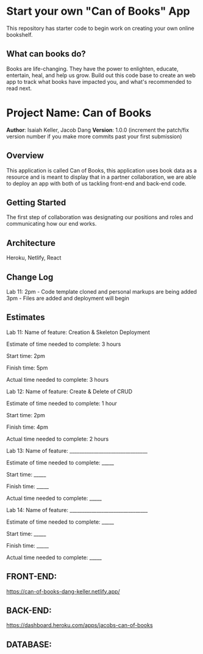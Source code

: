 # Start your own "Can of Books" App

This repository has starter code to begin work on creating your own online bookshelf.

## What can books do?

Books are life-changing. They have the power to enlighten, educate, entertain, heal, and help us grow. Build out this code base to create an web app to track what books have impacted you, and what's recommended to read next.


# Project Name: Can of Books


**Author**: Isaiah Keller, Jacob Dang
**Version**: 1.0.0 (increment the patch/fix version number if you make more commits past your first submission)

## Overview
<!-- Provide a high level overview of what this application is and why you are building it, beyond the fact that it's an assignment for this class. (i.e. What's your problem domain?) -->This application is called Can of Books, this application uses book data as a resource and is meant to display that in a partner collaboration, we are able to deploy an app with both of us tackling front-end and back-end code.

## Getting Started
<!-- What are the steps that a user must take in order to build this app on their own machine and get it running? --> The first step of collaboration was designating our positions and roles and communicating how our end works. 

## Architecture
<!-- Provide a detailed description of the application design. What technologies (languages, libraries, etc) you're using, and any other relevant design information. --> Heroku, Netlify, React

## Change Log
<!-- Use this area to document the iterative changes made to your application as each feature is successfully implemented. Use time stamps. Here's an example:

01-01-2001 4:59pm - Application now has a fully-functional express server, with a GET route for the location resource. -->

Lab 11:
2pm - Code template cloned and personal markups are being added
3pm - Files are added and deployment will begin


## Estimates

Lab 11:
Name of feature: Creation & Skeleton Deployment

Estimate of time needed to complete: 3 hours

Start time: 2pm

Finish time: 5pm

Actual time needed to complete: 3 hours

Lab 12:
Name of feature: Create & Delete of CRUD

Estimate of time needed to complete: 1 hour

Start time: 2pm

Finish time: 4pm

Actual time needed to complete: 2 hours


Lab 13:
Name of feature: ________________________________

Estimate of time needed to complete: _____

Start time: _____

Finish time: _____

Actual time needed to complete: _____

Lab 14:
Name of feature: ________________________________

Estimate of time needed to complete: _____

Start time: _____

Finish time: _____

Actual time needed to complete: _____

## FRONT-END:
https://can-of-books-dang-keller.netlify.app/

## BACK-END:
https://dashboard.heroku.com/apps/jacobs-can-of-books

## DATABASE: